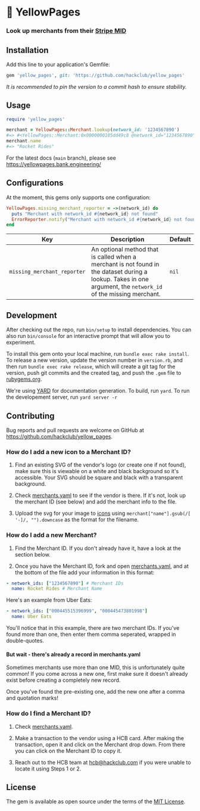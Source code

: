 # 📒 YellowPages

### Look up merchants from their [Stripe MID](https://stripe.com/resources/more/merchant-id)

## Installation

Add this line to your application's Gemfile:

```ruby
gem 'yellow_pages', git: 'https://github.com/hackclub/yellow_pages'
```

_It is recommended to pin the version to a commit hash to ensure stability._

## Usage

```ruby
require 'yellow_pages'

merchant = YellowPages::Merchant.lookup(network_id: '1234567890')
#=> #<YellowPages::Merchant:0x0000000105dd49c8 @network_id="1234567890">
merchant.name
#=> "Rocket Rides"
```

For the latest docs (`main` branch), please
see https://yellowpages.bank.engineering/

## Configurations

At the moment, this gems only supports one configuration:

```ruby
YellowPages.missing_merchant_reporter = ->(network_id) do
  puts "Merchant with network_id #{network_id} not found"
  ErrorReporter.notify("Merchant with network_id #{network_id} not found")
end
```

| Key                         | Description                                                                                                                                                     | Default |
|-----------------------------|-----------------------------------------------------------------------------------------------------------------------------------------------------------------|---------|
| `missing_merchant_reporter` | An optional method that is called when a merchant is not found in the dataset during a lookup. Takes in one argument, the `network_id` of the missing merchant. | `nil`   |

## Development

After checking out the repo, run `bin/setup` to install dependencies. You can
also run `bin/console` for an interactive prompt that will allow you to
experiment.

To install this gem onto your local machine, run `bundle exec rake install`. To
release a new version, update the version number in `version.rb`, and then
run `bundle exec rake release`, which will create a git tag for the version,
push git commits and the created tag, and push the `.gem` file
to [rubygems.org](https://rubygems.org).

We're using [YARD](https://github.com/lsegal/yard) for documentation generation.
To build, run `yard`. To run the developement server, run `yard server -r`

## Contributing

Bug reports and pull requests are welcome on GitHub
at https://github.com/hackclub/yellow_pages.

### How do I add a new icon to a Merchant ID?

1. Find an existing SVG of the vendor's logo (or create one if not found), make sure this is viewable on a white and black background so it's accessible. Your SVG should be square and black with a transparent background.

2. Check [merchants.yaml](https://github.com/hackclub/yellow_pages/blob/main/lib/yellow_pages/merchants.yaml) to see if the vendor is there. If it's not, look up the merchant ID (see below) and add the merchant info to the file.

3. Upload the svg for your image to [icons](https://github.com/hackclub/yellow_pages/tree/main/lib/assets/icons) using `merchant["name"].gsub(/[ '-]/, "").downcase` as the format for the filename.

### How do I add a new Merchant?

1. Find the Merchant ID. If you don't already have it, have a look at the section below.

2. Once you have the Merchant ID, fork and open [merchants.yaml](https://github.com/hackclub/yellow_pages/blob/main/lib/yellow_pages/merchants.yaml), and at the bottom of the file add your information in this format:

```yaml
- network_ids: ["1234567890"] # Merchant IDs
  name: Rocket Rides # Merchant Name
```

Here's an example from Uber Eats:

```yaml
- network_ids: ["000445515396999", "000445473801998"]
  name: Uber Eats
```

You'll notice that in this example, there are two merchant IDs. If you've found more than one, then enter them comma seperated, wrapped in double-quotes.

#### But wait - there's already a record in merchants.yaml

Sometimes merchants use more than one MID, this is unfortunately quite common! If you come across a new one, first make sure it doesn't already exist before creating a completely new record.

Once you've found the pre-existing one, add the new one after a comma and quotation marks!

### How do I find a Merchant ID?

1. Check [merchants.yaml](https://github.com/hackclub/yellow_pages/blob/main/lib/yellow_pages/merchants.yaml).

2. Make a transaction to the vendor using a HCB card. After making the transaction, open it and click on the Merchant drop down. From there you can click on the Merchant ID to copy it.

3. Reach out to the HCB team at hcb@hackclub.com if you were unable to locate it using Steps 1 or 2.

## License

The gem is available as open source under the terms of
the [MIT License](https://opensource.org/licenses/MIT).
